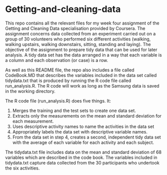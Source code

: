 # Getting-and-cleaning-data
This repo contains all the relevant files for my week four assignment of the Getting and Cleaning Data specialisation provided by Coursera. The assignment concerns data collected from an experiment carried out on a group of 30 volunteers who performed six different activities (walking, walking upstairs, walking downstairs, sitting, standing and laying). The objective of the assignment to prepare tidy data that can be used for later analysis. A tidy data set has the data arranged in a way that each variable is a column and each observation (or case) is a row. 

As well as this README file, the repo also includes a file called CodeBook.MD that describes the variables included in the data set called tidydata.txt that is produced by running the R code file called run_analysis.R. The R code will work as long as the Samsung data is saved in the working directory. 

The R code file (run_analysis.R) does five things. It:
1. Merges the training and the test sets to create one data set.
2. Extracts only the measurements on the mean and standard deviation for each measurement.
3. Uses descriptive activity names to name the activities in the data set
4. Appropriately labels the data set with descriptive variable names.
5. From the data set in step 4, creates a second, independent tidy data set with the average of each variable for each activity and each subject.

The tidydata.txt file includes data on the mean and standard deviation of 68 variables which are described in the code book. The variables included in tidydata.txt capture data collected from the 30 participants who undertook the six activities. 
